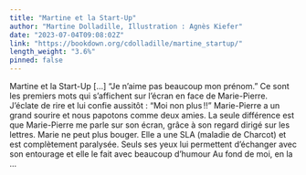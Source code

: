 ```yaml
---
title: "Martine et la Start-Up"
author: "Martine Dolladille, Illustration : Agnès Kiefer"
date: "2023-07-04T09:08:02Z"
link: "https://bookdown.org/cdolladille/martine_startup/"
length_weight: "3.6%"
pinned: false
---
```


Martine et la Start-Up [...] “Je n’aime pas beaucoup mon prénom.” Ce sont les premiers mots qui s’affichent sur l’écran en face de Marie-Pierre. J’éclate de rire et lui confie aussitôt : “Moi non plus !!” Marie-Pierre a un grand sourire et nous papotons comme deux amies. La seule différence est que Marie-Pierre me parle sur son écran, grâce à son regard dirigé sur les lettres. Marie ne peut plus bouger. Elle a une SLA (maladie de Charcot) et est complètement paralysée. Seuls ses yeux lui permettent d’échanger avec son entourage et elle le fait avec beaucoup d’humour Au fond de moi, en la ...
